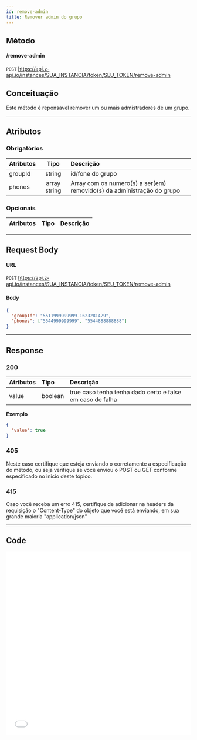 ```yaml
---
id: remove-admin
title: Remover admin do grupo
---
```


## Método

#### /remove-admin

`POST` https://api.z-api.io/instances/SUA_INSTANCIA/token/SEU_TOKEN/remove-admin

## Conceituação

Este método é reponsavel remover um ou mais admistradores de um grupo.

---

## Atributos

### Obrigatórios

| Atributos | Tipo | Descrição |
| :-- | :-: | :-- |
| groupId | string | id/fone do grupo |
| phones | array string | Array com os numero(s) a ser(em) removido(s) da administração do grupo |

### Opcionais

| Atributos | Tipo | Descrição |
| :-------- | :--: | :-------- |

---

## Request Body

#### URL

`POST` https://api.z-api.io/instances/SUA_INSTANCIA/token/SEU_TOKEN/remove-admin

#### Body

```json
{
  "groupId": "5511999999999-1623281429",
  "phones": ["5544999999999", "5544888888888"]
}
```

---

## Response

### 200

| Atributos | Tipo | Descrição |
| :-- | :-- | :-- |
| value | boolean | true caso tenha tenha dado certo e false em caso de falha |

**Exemplo**

```json
{
  "value": true
}
```

### 405

Neste caso certifique que esteja enviando o corretamente a especificação do método, ou seja verifique se você enviou o POST ou GET conforme especificado no inicio deste tópico.

### 415

Caso você receba um erro 415, certifique de adicionar na headers da requisição o "Content-Type" do objeto que você está enviando, em sua grande maioria "application/json"

---

## Code

<iframe src="//api.apiembed.com/?source=https://raw.githubusercontent.com/Z-API/z-api-docs/main/json-examples/remove-admin.json&targets=all" frameborder="0" scrolling="no" width="100%" height="500px" seamless></iframe>
